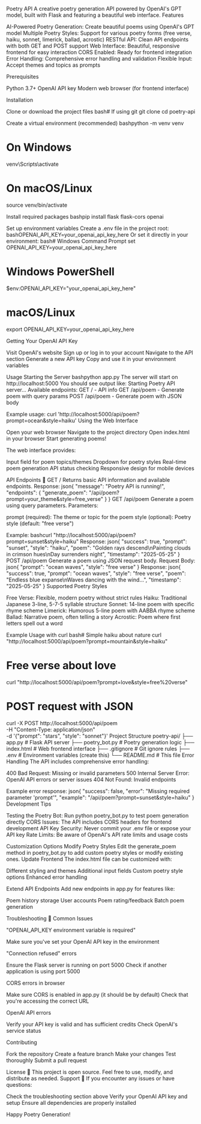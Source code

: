Poetry API 
A creative poetry generation API powered by OpenAI's GPT model, built with Flask and featuring a beautiful web interface.
Features 

AI-Powered Poetry Generation: Create beautiful poems using OpenAI's GPT model
Multiple Poetry Styles: Support for various poetry forms (free verse, haiku, sonnet, limerick, ballad, acrostic)
RESTful API: Clean API endpoints with both GET and POST support
Web Interface: Beautiful, responsive frontend for easy interaction
CORS Enabled: Ready for frontend integration
Error Handling: Comprehensive error handling and validation
Flexible Input: Accept themes and topics as prompts

Prerequisites 

Python 3.7+
OpenAI API key
Modern web browser (for frontend interface)

Installation 

Clone or download the project files
bash# If using git
git clone <your-repo-url>
cd poetry-api

Create a virtual environment (recommended)
bashpython -m venv venv

# On Windows
venv\Scripts\activate

# On macOS/Linux
source venv/bin/activate

Install required packages
bashpip install flask flask-cors openai

Set up environment variables
Create a .env file in the project root:
bashOPENAI_API_KEY=your_openai_api_key_here
Or set it directly in your environment:
bash# Windows Command Prompt
set OPENAI_API_KEY=your_openai_api_key_here

# Windows PowerShell
$env:OPENAI_API_KEY="your_openai_api_key_here"

# macOS/Linux
export OPENAI_API_KEY=your_openai_api_key_here


Getting Your OpenAI API Key 

Visit OpenAI's website
Sign up or log in to your account
Navigate to the API section
Generate a new API key
Copy and use it in your environment variables

Usage
Starting the Server
bashpython app.py
The server will start on http://localhost:5000
You should see output like:
Starting Poetry API server...
Available endpoints:
  GET  /              - API info
  GET  /api/poem      - Generate poem with query params
  POST /api/poem      - Generate poem with JSON body

Example usage:
  curl 'http://localhost:5000/api/poem?prompt=ocean&style=haiku'
Using the Web Interface

Open your web browser
Navigate to the project directory
Open index.html in your browser
Start generating poems!

The web interface provides:

Input field for poem topics/themes
Dropdown for poetry styles
Real-time poem generation
API status checking
Responsive design for mobile devices

API Endpoints 📡
GET /
Returns basic API information and available endpoints.
Response:
json{
  "message": "Poetry API is running!",
  "endpoints": {
    "generate_poem": "/api/poem?prompt=your_theme&style=free_verse"
  }
}
GET /api/poem
Generate a poem using query parameters.
Parameters:

prompt (required): The theme or topic for the poem
style (optional): Poetry style (default: "free verse")

Example:
bashcurl "http://localhost:5000/api/poem?prompt=sunset&style=haiku"
Response:
json{
  "success": true,
  "prompt": "sunset",
  "style": "haiku",
  "poem": "Golden rays descend\nPainting clouds in crimson hues\nDay surrenders night",
  "timestamp": "2025-05-25"
}
POST /api/poem
Generate a poem using JSON request body.
Request Body:
json{
  "prompt": "ocean waves",
  "style": "free verse"
}
Response:
json{
  "success": true,
  "prompt": "ocean waves",
  "style": "free verse",
  "poem": "Endless blue expanse\nWaves dancing with the wind...",
  "timestamp": "2025-05-25"
}
Supported Poetry Styles

Free Verse: Flexible, modern poetry without strict rules
Haiku: Traditional Japanese 3-line, 5-7-5 syllable structure
Sonnet: 14-line poem with specific rhyme scheme
Limerick: Humorous 5-line poem with AABBA rhyme scheme
Ballad: Narrative poem, often telling a story
Acrostic: Poem where first letters spell out a word

Example Usage with curl 
bash# Simple haiku about nature
curl "http://localhost:5000/api/poem?prompt=mountain&style=haiku"

# Free verse about love
curl "http://localhost:5000/api/poem?prompt=love&style=free%20verse"

# POST request with JSON
curl -X POST http://localhost:5000/api/poem \
  -H "Content-Type: application/json" \
  -d '{"prompt": "stars", "style": "sonnet"}'
Project Structure
poetry-api/
├── app.py              # Flask API server
├── poetry_bot.py       # Poetry generation logic
├── index.html          # Web frontend interface
├── .gitignore         # Git ignore rules
├── .env               # Environment variables (create this)
└── README.md          # This file
Error Handling 
The API includes comprehensive error handling:

400 Bad Request: Missing or invalid parameters
500 Internal Server Error: OpenAI API errors or server issues
404 Not Found: Invalid endpoints

Example error response:
json{
  "success": false,
  "error": "Missing required parameter 'prompt'",
  "example": "/api/poem?prompt=sunset&style=haiku"
}
Development Tips 

Testing the Poetry Bot: Run python poetry_bot.py to test poem generation directly
CORS Issues: The API includes CORS headers for frontend development
API Key Security: Never commit your .env file or expose your API key
Rate Limits: Be aware of OpenAI's API rate limits and usage costs

Customization Options 
Modify Poetry Styles
Edit the generate_poem method in poetry_bot.py to add custom poetry styles or modify existing ones.
Update Frontend
The index.html file can be customized with:

Different styling and themes
Additional input fields
Custom poetry style options
Enhanced error handling

Extend API Endpoints
Add new endpoints in app.py for features like:

Poem history storage
User accounts
Poem rating/feedback
Batch poem generation

Troubleshooting 🔧
Common Issues

"OPENAI_API_KEY environment variable is required"

Make sure you've set your OpenAI API key in the environment


"Connection refused" errors

Ensure the Flask server is running on port 5000
Check if another application is using port 5000


CORS errors in browser

Make sure CORS is enabled in app.py (it should be by default)
Check that you're accessing the correct URL


OpenAI API errors

Verify your API key is valid and has sufficient credits
Check OpenAI's service status



Contributing 

Fork the repository
Create a feature branch
Make your changes
Test thoroughly
Submit a pull request

License 📄
This project is open source. Feel free to use, modify, and distribute as needed.
Support 💬
If you encounter any issues or have questions:

Check the troubleshooting section above
Verify your OpenAI API key and setup
Ensure all dependencies are properly installed


Happy Poetry Generation! 
